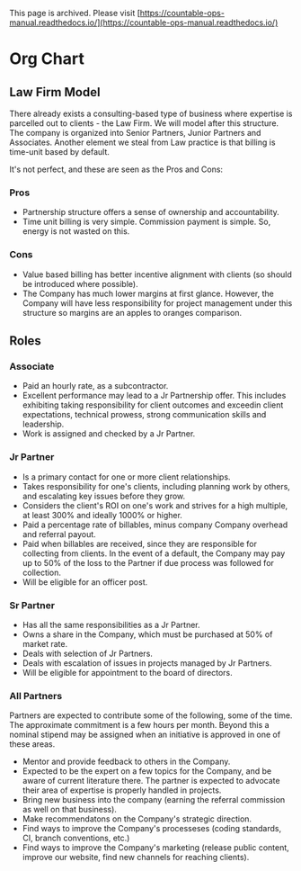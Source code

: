 This page is archived. Please visit [https://countable-ops-manual.readthedocs.io/](https://countable-ops-manual.readthedocs.io/)

# Org Chart

## Law Firm Model
There already exists a consulting-based type of business where expertise is parcelled out to clients - the Law Firm. We will model after this structure. The company is organized into Senior Partners, Junior Partners and Associates. Another element we steal from Law practice is that billing is time-unit based by default.

It's not perfect, and these are seen as the Pros and Cons:

### Pros
  * Partnership structure offers a sense of ownership and accountability.
  * Time unit billing is very simple. Commission payment is simple. So, energy is not wasted on this.

### Cons
  * Value based billing has better incentive alignment with clients (so should be introduced where possible).
  * The Company has much lower margins at first glance. However, the Company will have less responsibility for project management under this structure so margins are an apples to oranges comparison.

## Roles

### Associate

  * Paid an hourly rate, as a subcontractor.
  * Excellent performance may lead to a Jr Partnership offer. This includes exhibiting taking responsibility for client outcomes and exceedin client expectations, technical prowess, strong communication skills and leadership.
  * Work is assigned and checked by a Jr Partner.

### Jr Partner
  * Is a primary contact for one or more client relationships.
  * Takes responsibility for one's clients, including planning work by others, and escalating key issues before they grow.
  * Considers the client's ROI on one's work and strives for a high multiple, at least 300% and ideally 1000% or higher.
  * Paid a percentage rate of billables, minus company Company overhead and referral payout.
  * Paid when billables are received, since they are responsible for collecting from clients. In the event of a default, the Company may pay up to 50% of the loss to the Partner if due process was followed for collection.
  * Will be eligible for an officer post.

### Sr Partner 
  * Has all the same responsibilities as a Jr Partner.
  * Owns a share in the Company, which must be purchased at 50% of market rate.
  * Deals with selection of Jr Partners.
  * Deals with escalation of issues in projects managed by Jr Partners.
  * Will be eligible for appointment to the board of directors.

### All Partners
Partners are expected to contribute some of the following, some of the time. The approximate commitment is a few hours per month. Beyond this a nominal stipend may be assigned when an initiative is approved in one of these areas.
  * Mentor and provide feedback to others in the Company.
  * Expected to be the expert on a few topics for the Company, and be aware of current literature there. The partner is expected to advocate their area of expertise is properly handled in projects.
  * Bring new business into the company (earning the referral commission as well on that business).
  * Make recommendatons on the Company's strategic direction.
  * Find ways to improve the Company's processeses (coding standards, CI, branch conventions, etc.)
  * Find ways to improve the Company's marketing (release public content, improve our website, find new channels for reaching clients).
